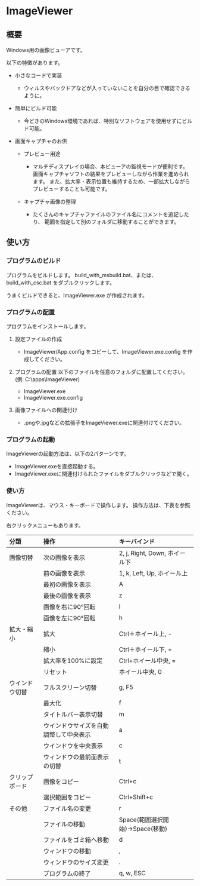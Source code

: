 # ImageViewer

## 概要
Windows用の画像ビューアです。

以下の特徴があります。

- 小さなコードで実装
  - ウィルスやバックドアなどが入っていないことを自分の目で確認できるように。
  
- 簡単にビルド可能
  - 今どきのWindows環境であれば、特別なソフトウェアを使用せずにビルド可能。
  
- 画面キャプチャのお供
  - プレビュー用途
    - マルチディスプレイの場合、本ビューアの監視モードが便利です。
      画面キャプチャソフトの結果をプレビューしながら作業を進められます。
      また、拡大率・表示位置も維持するため、一部拡大しながらプレビューすることも可能です。
    
  - キャプチャ画像の整理
    - たくさんのキャプチャファイルのファイル名にコメントを追記したり、
      範囲を指定して別のフォルダに移動することができます。
    
## 使い方
### プログラムのビルド
プログラムをビルドします。
build_with_msbuild.bat、または、build_with_csc.bat をダブルクリックします。

うまくビルドできると、ImageViewer.exe が作成されます。


### プログラムの配置
プログラムをインストールします。

1. 設定ファイルの作成
    - ImageViewer/App.config をコピーして、ImageViewer.exe.config を作成してください。
   
2. プログラムの配置
   以下のファイルを任意のフォルダに配置してください。(例: C:\apps\ImageViewer\)
   - ImageViewer.exe
   - ImageViewer.exe.config
     
3. 画像ファイルへの関連付け
   - .pngや.jpgなどの拡張子をImageViewer.exeに関連付けてください。


### プログラムの起動
ImageViewerの起動方法は、以下の2パターンです。

- ImageViewer.exeを直接起動する。
- ImageViewer.exeに関連付けられたファイルをダブルクリックなどで開く。


### 使い方
ImageViewerは、マウス・キーボードで操作します。
操作方法は、下表を参照ください。

右クリックメニューもあります。

| 分類           | 操作                                   | キーバインド                     |
| :--            | :--                                    | :--                              |
| 画像切替       | 次の画像を表示                         | 2, j, Right, Down, ホイール下    |
|                | 前の画像を表示                         | 1, k, Left, Up, ホイール上       |
|                | 最初の画像を表示                       | A                                |
|                | 最後の画像を表示                       | z                                |
|                | 画像を右に90°回転                     | l                                |
|                | 画像を左に90°回転                     | h                                |
| 拡大・縮小     | 拡大                                   | Ctrl＋ホイール上, -              |
|                | 縮小                                   | Ctrl＋ホイール下, +              |
|                | 拡大率を100%に設定                     | Ctrl+ホイール中央, =             |
|                | リセット                               | ホイール中央, 0                  |
| ウインドウ切替 | フルスクリーン切替                     | g, F5                            |
|                | 最大化                                 | f                                |
|                | タイトルバー表示切替                   | m                                |
|                | ウインドウサイズを自動調整して中央表示 | a                                |
|                | ウインドウを中央表示                   | c                                |
|                | ウィンドウの最前面表示の切替           | t                                |
| クリップボード | 画像をコピー                           | Ctrl+c                           |
|                | 選択範囲をコピー                       | Ctrl+Shift+c                     |
| その他         | ファイル名の変更                       | r                                |
|                | ファイルの移動                         | Space(範囲選択開始)→Space(移動) |
|                | ファイルをゴミ箱へ移動                 | d                                |
|                | ウィンドウの移動                       | ,                                |
|                | ウィンドウのサイズ変更                 | .                                |
|                | プログラムの終了                       | q, w, ESC                        |
